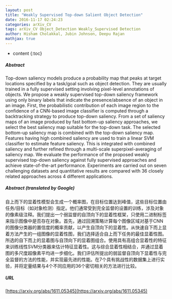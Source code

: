 ```yaml
---
layout: post
title: "Weakly Supervised Top-down Salient Object Detection"
date: 2016-11-17 02:24:23
categories: arXiv_CV
tags: arXiv_CV Object_Detection Weakly_Supervised Detection
author: Hisham Cholakkal, Jubin Johnson, Deepu Rajan
mathjax: true
---
```


* content
{:toc}

##### Abstract
Top-down saliency models produce a probability map that peaks at target locations specified by a task/goal such as object detection. They are usually trained in a fully supervised setting involving pixel-level annotations of objects. We propose a weakly supervised top-down saliency framework using only binary labels that indicate the presence/absence of an object in an image. First, the probabilistic contribution of each image region to the confidence of a CNN-based image classifier is computed through a backtracking strategy to produce top-down saliency. From a set of saliency maps of an image produced by fast bottom-up saliency approaches, we select the best saliency map suitable for the top-down task. The selected bottom-up saliency map is combined with the top-down saliency map. Features having high combined saliency are used to train a linear SVM classifier to estimate feature saliency. This is integrated with combined saliency and further refined through a multi-scale superpixel-averaging of saliency map. We evaluate the performance of the proposed weakly supervised top-down saliency against fully supervised approaches and achieve state-of-the-art performance. Experiments are carried out on seven challenging datasets and quantitative results are compared with 36 closely related approaches across 4 different applications.

##### Abstract (translated by Google)
自上而下的显着性模型会生成一个概率图，在目标位置达到峰值，这些目标位置由任务/目标（如对象检测）指定。他们通常受到完全监督的设置的训练，涉及对象的像素级注释。我们提出一个弱监督的自顶向下的显着性框架，只使用二进制标签来指示图像中是否存在对象。首先，通过回溯策略计算每个图像区域对基于CNN的图像分类器的置信度的概率贡献，以产生自顶向下的显着性。从快速自下而上显着方法产生的一组图像的显着性图，我们选择适合自上而下任务的最佳显着性图。所选的自下而上的显着图与自顶向下的显着图组合。使用具有高组合显着性的特征来训练线性SVM分类器来估计特征显着性。这与综合显着性相结合，并通过显着图的多尺度超像素平均进一步细化。我们评估所提出的弱监督自顶向下显着性与完全监督的方法的性能，并实现最先进的性能。在7个具有挑战性的数据集上进行实验，并将定量结果与4个不同应用的36个密切相关的方法进行比较。

##### URL
[https://arxiv.org/abs/1611.05345](https://arxiv.org/abs/1611.05345)

